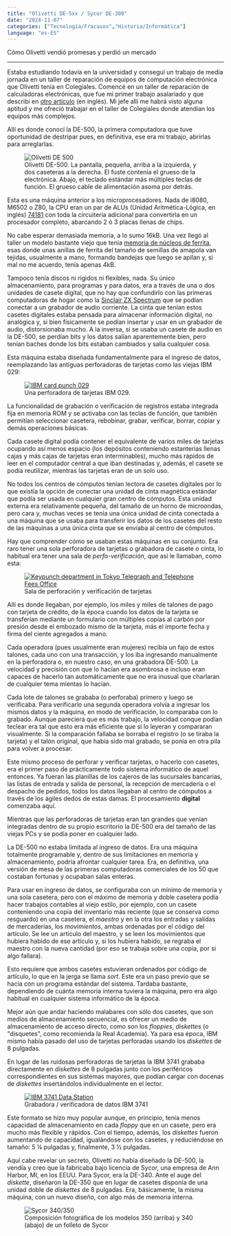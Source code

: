 ```yaml
---
title: "Olivetti DE-5xx / Sycor DE-300"
date: "2024-11-07"
categories: ["Tecnología/Fracasos","Historia/Informática"]
language: "es-ES"
---
```

Cómo Olivetti vendió promesas y perdió un mercado

---

Estaba estudiando todavía en la universidad y conseguí un trabajo de media jornada en un taller de reparación de equipos de computación electrónica que Olivetti tenía en Colegiales.  Comencé en un taller de reparación de calculadoras electrónicas, que fue mi primer trabajo asalariado y que describí en [otro artículo](2021/10/07/my-first-and-proudest-day-on-the-job.html) (en inglés). Mi jefe allí me habrá visto alguna aptitud y me ofreció trabajar en el taller de Colegiales donde atendían los equipos más complejos.  

Allí es donde conocí la DE-500, la primera computadora que tuve oportunidad de destripar pues, en definitiva, ese era mi trabajo, abrirlas para arreglarlas.

<figure>
  <img src="assets/img/Olivetti_DE-523.jpeg" alt="Olivetti DE 500" /> 
  <figcaption>Olivetti DE-500.  La pantalla, pequeña, arriba a la izquierda, y dos caseteras a la derecha.  El fuste contenía el grueso de la electrónica. Abajo, el teclado estándar más múltiples teclas de función.  El grueso cable de alimentación asoma por detrás.</figcaption>
</figure>

Esta es una máquina anterior a los microprocesadores.  Nada de i8080, M6502 o Z80, la CPU eran un par de ALUs (Unidad Aritmética-Lógica, en inglés) [74181](https://en.wikipedia.org/wiki/74181) con toda la circuitería adicional para convertirla en un procesador completo, abarcando 2 ó 3 placas llenas de chips.

No cabe esperar demasiada memoria, a lo sumo 16kB.  Una vez llegó al taller un modelo bastante viejo que tenía [memoria de núcleos de ferrita](https://es.wikipedia.org/wiki/Memoria_de_n%C3%BAcleos_magn%C3%A9ticos), esas donde unas anillas de  ferrita del tamaño de semillas de amapola van tejidas, usualmente a mano, formando bandejas que luego se apilan y, si mal no me acuerdo, tenía apenas 4kB.

Tampoco tenía discos ni rígidos ni flexibles, nada.  Su único almacenamiento, para programas y para datos, era a través de una o dos unidades de casete digital, que no hay que confundirlo con las primeras computadoras de hogar como la [Sinclair ZX Spectrum](https://es.wikipedia.org/wiki/Sinclair_ZX_Spectrum) que se podían conectar a un grabador de audio corriente.  La cinta que tenían estos casetes digitales estaba pensada para almacenar información digital, no analógica y, si bien físicamente se podían insertar y usar en un grabador de audio, distorsionaba mucho.  A la inversa, si se usaba un casete de audio en la DE-500, se perdían bits y los datos salían aparentemente bien, pero tenían baches donde los bits estaban cambiados y salía cualquier cosa.

Esta máquina estaba diseñada fundamentalmente para el ingreso de datos, reemplazando las antiguas perforadoras de tarjetas como las viejas IBM 029:

<figure>
  <a 
    title="waelder, CC BY-SA 3.0 &lt;http://creativecommons.org/licenses/by-sa/3.0/&gt;, via Wikimedia Commons" 
    href="https://commons.wikimedia.org/wiki/File:IBM_card_punch_029.JPG"
  >
    <img alt="IBM card punch 029" src="assets/img/800px-IBM_card_punch_029.jpeg">
  </a>
  <figcaption>Una perforadora de tarjetas IBM 029.</figcaption>
</figure>

La funcionalidad de grabación o verificación de registros estaba integrada fija en memoria ROM y se activaba con las teclas de función, que también permitían seleccionar casetera, rebobinar, grabar, verificar, borrar, copiar y demás operaciones básicas.

Cada casete digital podía contener el equivalente de varios miles de tarjetas ocupando así menos espacio (los depósitos conteniendo estanterías llenas cajas y más cajas de tarjetas eran interminables), mucho más rápidos de leer en el computador central a que iban destinadas y, además, el casete se podía reutilizar, mientras las tarjetas eran de un solo uso.

No todos los centros de cómputos tenían lectora de casetes digitales por lo que existía la opción de conectar una unidad de cinta magnética estándar que podía ser usada en cualquier gran centro de cómputos.  Esta unidad externa era relativamente pequeña, del tamaño de un horno de microondas, pero cara y, muchas veces se tenía una única unidad de cinta conectada a una máquina que se usaba para transferir los datos de los casetes del resto de las máquinas a una única cinta que se enviaba al centro de cómputos.

Hay que comprender cómo se usaban estas máquinas en su conjunto.  Era raro tener una sola  perforadora de tarjetas o grabadora de casete o cinta, lo habitual era tener una sala de *perfo-verificación*, que así le llamaban, como esta:

<figure>
  <a 
    title="NTT Public Corporation, Public domain, via Wikimedia Commons" 
    href="https://commons.wikimedia.org/wikiFile:Keypunch_department_in_Tokyo_Telegraph_and_Telephone_Fees_Office.jpg"
  >
    <img 
      alt="Keypunch department in Tokyo Telegraph and Telephone Fees Office" 
      src="assets/img/Keypunch_department_in_Tokyo_Telegraph_and_Telephone_Fees_Office.jpg"
    >
  </a>
  <figcaption>Sala de perforación y verificación de tarjetas</figcaption>
</figure>

Allí es donde llegaban, por ejemplo, los miles y miles de talones de pago con tarjeta de crédito, de la época cuando los datos de la tarjeta se transferían mediante un formulario con múltiples copias al carbón por presión desde el embozado mismo de la tarjeta, más el importe fecha y firma del ciente agregados a mano.

Cada operadora (pues usualmente eran mujeres) recibía un fajo de estos talones, cada uno con una transacción, y los iba ingresando manualmente en la perforadora o, en nuestro caso, en una grabadora DE-500.  La velocidad y precisión con que lo hacían era asombrosa e incluso eran capaces de hacerlo tan automáticamente que no era inusual que charlaran de cualquier tema mientas lo hacían.

Cada lote de talones se grababa (o perforaba) primero y luego se verificaba.  Para verificarlo una segunda operadora volvía a ingresar los mismos datos y la máquina, en modo de verificación, lo comparaba con lo grabado.  Aunque pareciera que es más trabajo, la velocidad conque podían teclear era tal que esto era más eficiente que si lo leyeran y compararan visualmente.  Si la comparación fallaba se borraba el registro (o se tiraba la tarjeta) y el talón original, que había sido mal grabado, se ponía en otra pila para volver a procesar.

Este mismo proceso de perforar y verificar tarjetas, o hacerlo con casetes, era el primer paso de prácticamente todo sistema informático de aquel entonces.  Ya fueran las planillas de los cajeros de las sucursales bancarias, las listas de entrada y salida de personal, la recepción de mercadería o el despacho de pedidos, todos los datos llegaban al centro de cómputos a través de los ágiles dedos de estas damas. El procesamiento **digital** comenzaba aquí.

Mientras que las perforadoras de tarjetas eran tan grandes que venían integradas dentro de su propio escritorio la DE-500 era del tamaño de las viejas PCs y se podía poner en cualquier lado.

La DE-500 no estaba limitada al ingreso de datos.  Era una máquina totalmente programable y, dentro de sus limitaciones en memoria y almacenamiento, podría afrontar cualquier tarea.  Era, en definitiva, una versión de mesa de las primeras computadoras comerciales de los 50 que costaban fortunas y ocupaban salas enteras.

Para usar en ingreso de datos, se configuraba con un mínimo de memoria y una sola casetera, pero con el máximo de memoria y doble casetera podía hacer trabajos contables al viejo estilo, por ejemplo, con un casete conteniendo una copia del inventario más reciente (que se conserva como resguardo) en una casetera, el *maestro* y en la otra los entradas y salidas de mercaderías, los *movimientos*, ambas ordenadas por el código del artículo.  Se lee un artículo del maestro, y se leen los movimientos que hubiera habido de ese artículo y, si los hubiera habido, se regraba el maestro con la nueva cantidad (por eso se trabaja sobre una copia, por si algo fallara).

Esto requiere que ambos casetes estuvieran ordenados por código de artículo, lo que en la jerga se llama *sort*.  Este era un paso previo que se hacía con un programa estándar del sistema. Tardaba bastante, dependiendo de cuánta memoria interna tuviera la máquina, pero era algo habitual en cualquier sistema informático de la época.

Mejor aún que andar haciendo malabares con sólo dos casetes, que son medios de almacenamiento secuencial, es ofrecer un medio de almacenamiento de acceso directo, como son los *floppies*,  *diskettes* (o "disquetes", como recomienda la Real Academia).  Ya para esa época, IBM mismo había pasado del uso de tarjetas perforadas usando los *diskettes* de 8 pulgadas.

En lugar de las ruidosas perforadoras de tarjetas la IBM 3741 grababa directamente en *diskettes* de 8 pulgadas junto con los periféricos correspondientes en sus sistemas mayores, que podían cargar con docenas de *diskettes* insertándolos individualmente en el lector.

<figure>
  <a 
    title="Museo de Informática, CC BY-SA 2.0 &lt;https://creativecommons.org/licenses/by-sa/2.0&gt;, via Wikimedia Commons" 
    href="https://commons.wikimedia.org/wiki/File:IBM_3741_Data_Station_(1).jpg"
  >
    <img alt="IBM 3741 Data Station" src="assets/img/IBM_3741_Data_Station.jpg">
  </a>
  <figcaption>Grabadora / verificadora de datos IBM 3741</figcaption>
</figure>

Este formato se hizo muy popular aunque, en principio, tenía menos capacidad de almacenamiento en cada *floppy* que en un casete, pero era mucho más flexible y rápidos.  Con el tiempo, además, los *diskettes* fueron aumentando de capacidad, igualándose con los casetes, y reduciéndose en tamaño: 5 ¼ pulgadas y, finalmente, 3 ½ pulgadas.

Aquí cabe revelar un secreto, Olivetti no había diseñado la DE-500, la vendía y creo que la fabricaba bajo licencia de Sycor, una empresa de Ann Harbor, MI, en los EEUU.   Para Sycor, era la DE-340.  Ante el auge del *diskette*, diseñaron la DE-350 que en lugar de casetes disponía de una unidad doble de *diskettes* de 8 pulgadas.  Era, básicamente, la misma máquina, con un nuevo diseño, con algo más de memoria interna.

<figure>
  <img src="assets/img/sycor_de_3xx.png" title="Sycor 340/350" />
  <figcaption>Composición fotográfica de los modelos 350 (arriba) y 340 (abajo) de un folleto de Sycor</figcaption>
</figure>